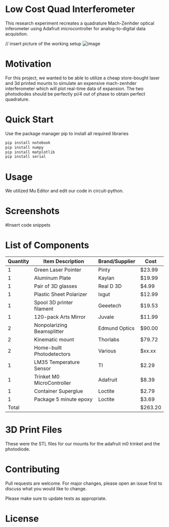 # Low Cost Quad Interferometer
This research experiment recreates a quadrature Mach-Zenhder optical inferometer using Adafruit microcontroller for analog-to-digital data acquisiton. 



// insert picture of the working setup
![image](https://user-images.githubusercontent.com/37032927/162936383-63b10e86-2fae-4593-b529-db24f3bb2851.png)

# Motivation
For this project, we wanted to be able to utilize a cheap store-bought laser and 3d printed mounts to simulate an expensive mach-zenhder interferometer which will plot real-time data of expansion. The two photodiodes should be perfectly pi/4 out of phase to obtain perfect quadrature.

# Quick Start
Use the package manager pip to install all required libraries
```bash
pip install notebook
pip install numpy
pip install matplotlib
pip install serial
```

# Usage
We utilized Mu Editor and edit our code in circuit-python.

# Screenshots
#Insert code snippets

# List of Components
Quantity | Item Description | Brand/Supplier | Cost 
-------- | ---------------- | -------------- | ------
1 | Green Laser Pointer | Pinty | $23.99
1 | Aluminum Plate | Kaylan | $19.99
1 | Pair of 3D glasses | Real D 3D | $4.99
1 | Plastic Sheet Polarizer | Ixgut | $12.99
1 | Spool 3D printer filament | Geeetech | $19.53
1 | 120-pack Arts Mirror | Juvale | $11.99
2 | Nonpolarizing Beamsplitter | Edmund Optics | $90.00
2 | Kinematic mount | Thorlabs | $79.72
2 | Home-built Photodetectors | Various | $xx.xx
1 | LM35 Temperature Sensor | TI | $2.29
1 | Trinket M0 MicroController | Adafruit | $8.39
1 | Container Superglue | Loctite | $2.79
1 | Package 5 minute epoxy | Loctite | $3.69
Total | | |$263.20


# 3D Print Files
These were the STL files for our mounts for the adafruit m0 trinket and the photodiode. 

# Contributing
Pull requests are welcome. For major changes, please open an issue first to discuss what you would like to change.

Please make sure to update tests as appropriate.
# License
